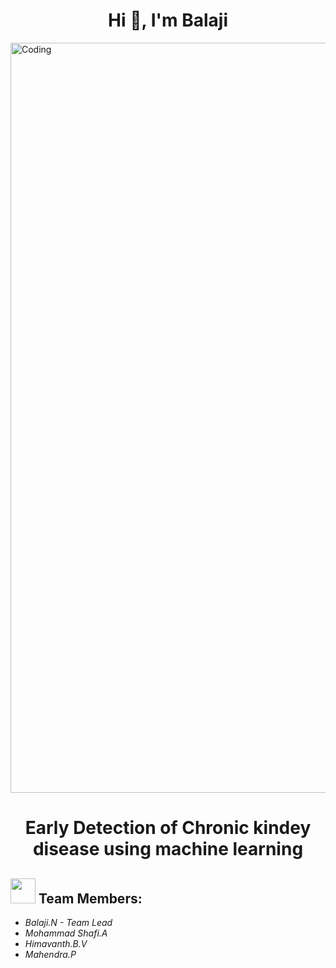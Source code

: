 <h1 align="center">Hi 👋, I'm Balaji</h1>
<img align="center" alt="Coding" width="1200" src="https://user-images.githubusercontent.com/82140495/192852374-0c98a0ae-64e8-480d-8ef6-35aaf55f677f.png">

<h1 align="center">Early Detection of Chronic kindey disease using machine learning</h1>

<h2><img src="https://raw.githubusercontent.com/Tarikul-Islam-Anik/Animated-Fluent-Emojis/master/Emojis/People%20with%20professions/Man%20Technologist%20Light%20Skin%20Tone.png" width="40px"> Team Members: </h2> 
<ul><i>
  <li> Balaji.N - Team Lead </li>
  <li> Mohammad Shafi.A </li>
  <li> Himavanth.B.V </li>
  <li> Mahendra.P </li>
  </i>
  </ul>
